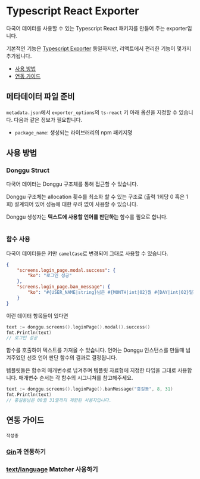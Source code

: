# Typescript React Exporter
다국어 데이터를 사용할 수 있는 Typescript React 패키지를 만들어 주는 exporter입니다.

기본적인 기능은 [Typescript Exporter](exporter-ts.md) 동일하지만,
리액트에서 편리한 기능이 몇가지 추가됩니다.

- [사용 방법](#usage)
- [연동 가이드](#integration)

## 메타데이터 파일 준비
`metadata.json`에서 `exporter_options`의 `ts-react` 키 아래 옵션을 지정할 수 있습니다.
다음과 같은 정보가 필요합니다.
- `package_name`: 생성되는 라이브러리의 npm 패키지명

## 사용 방법 <span id="usage"></span>


### Donggu Struct
다국어 데이터는 Donggu 구조체를 통해 접근할 수 있습니다.

Donggu 구조체는 allocation 횟수를 최소화 할 수 있는 구조로 (출력 1회당 0 혹은 1회) 설계되어 있어
성능에 대한 우려 없이 사용할 수 있습니다.

Donggu 생성자는 **텍스트에 사용할 언어를 판단하는** 함수를 필요로 합니다.

```go

```

### 함수 사용
다국어 데이터들은 키만 `camelCase`로 변경되어 그대로 사용할 수 있습니다.
```json
{
    "screens.login_page.modal.success": {
        "ko": "로그인 성공"
    },
    "screens.login_page.ban_message": {
        "ko": "#{USER_NAME|string}님은 #{MONTH|int|02}월 #{DAY|int|02}일까지 제한된 사용자입니다."
    }
}
```
이런 데이터 항목들이 있다면 
```go
text := donggu.screens().loginPage().modal().success()
fmt.Println(text)
// 로그인 성공
```
함수를 호출하여 텍스트를 가져올 수 있습니다. 언어는 Donggu 인스턴스를 만들때 넘겨주었던 선호 언어 판단 함수의 결과로 결정됩니다.

템플릿들은 함수의 매개변수로 넘겨주며 템플릿 자료형에 지정한 타입을 그대로 사용합니다.
매개변수 순서는 각 함수의 시그니쳐를 참고해주세요.

```go
text := donggu.screens().loginPage().banMessage("홍길동", 8, 31)
fmt.Println(text)
// 홍길동님은 08월 31일까지 제한된 사용자입니다.
```

## 연동 가이드 <span id="integration"></span>
`작성중`

### [Gin](https://github.com/gin-gonic/gin)과 연동하기

### [text/language](https://pkg.go.dev/golang.org/x/text/language#hdr-Matching_preferred_against_supported_languages) Matcher 사용하기